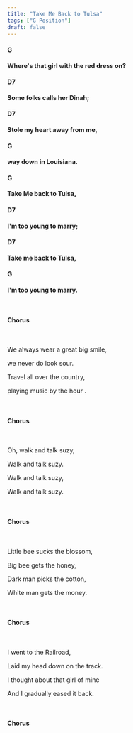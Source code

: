 ```yaml
---
title: "Take Me Back to Tulsa"
tags: ["G Position"]
draft: false
---
```


#### G
**Where's that girl with the red dress on?**
#### D7
**Some folks calls her Dinah;**
#### D7
**Stole my heart away from me,**
#### G
**way down in Louisiana.**
#### G
**Take Me back to Tulsa,**
#### D7
**I'm too young to marry;**
#### D7
**Take me back to Tulsa,**
#### G
**I'm too young to marry.**

<br>

#### Chorus

<br>

We always wear a great big smile,

we never do look sour.

Travel all over the country,

playing music by the hour .

<br>

#### Chorus

<br>

Oh, walk and talk suzy,

Walk and talk suzy.

Walk and talk suzy,

Walk and talk suzy.

<br>

#### Chorus

<br>

Little bee sucks the blossom,

Big bee gets the honey,

Dark man picks the cotton,

White man gets the money.

<br>

#### Chorus

<br>

I went to the Railroad,

Laid my head down on the track.

I thought about that girl of mine

And I gradually eased it back.

<br>

#### Chorus